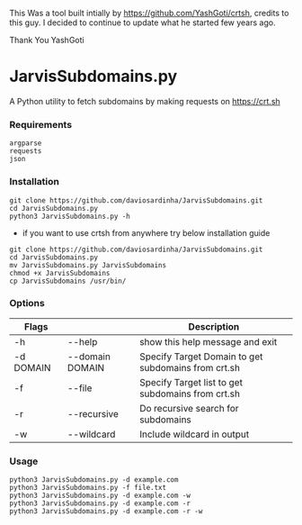 This Was a tool built intially by https://github.com/YashGoti/crtsh, credits to this guy.
I decided to continue to update what he started few years ago.

Thank You YashGoti




# JarvisSubdomains.py
A Python utility to fetch subdomains by making requests on https://crt.sh

### Requirements
```
argparse
requests
json
```

### Installation
```
git clone https://github.com/daviosardinha/JarvisSubdomains.git
cd JarvisSubdomains.py
python3 JarvisSubdomains.py -h
```
* if you want to use crtsh from anywhere try below installation guide
```
git clone https://github.com/daviosardinha/JarvisSubdomains.git
cd JarvisSubdomains.py
mv JarvisSubdomains.py JarvisSubdomains
chmod +x JarvisSubdomains
cp JarvisSubdomains /usr/bin/
```

### Options
|Flags||Description|
|-|-|-|
|-h|--help|show this help message and exit|
|-d DOMAIN|--domain DOMAIN|Specify Target Domain to get subdomains from crt.sh|
|-f|--file| Specify Target list to get subdomains from crt.sh|
|-r|--recursive|Do recursive search for subdomains|
|-w|--wildcard|Include wildcard in output|

### Usage
```
python3 JarvisSubdomains.py -d example.com
python3 JarvisSubdomains.py -f file.txt
python3 JarvisSubdomains.py -d example.com -w
python3 JarvisSubdomains.py -d example.com -r
python3 JarvisSubdomains.py -d example.com -r -w
```
